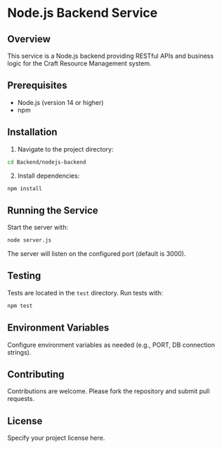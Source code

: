 # Node.js Backend Service

## Overview
This service is a Node.js backend providing RESTful APIs and business logic for the Craft Resource Management system.

## Prerequisites
- Node.js (version 14 or higher)
- npm

## Installation
1. Navigate to the project directory:
```bash
cd Backend/nodejs-backend
```

2. Install dependencies:
```bash
npm install
```

## Running the Service
Start the server with:
```bash
node server.js
```
The server will listen on the configured port (default is 3000).

## Testing
Tests are located in the `test` directory. Run tests with:
```bash
npm test
```

## Environment Variables
Configure environment variables as needed (e.g., PORT, DB connection strings).

## Contributing
Contributions are welcome. Please fork the repository and submit pull requests.

## License
Specify your project license here.
